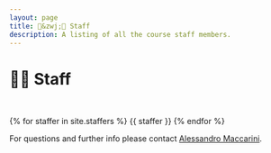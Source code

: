 ```yaml
---
layout: page
title: 👨&zwj;🏫 Staff
description: A listing of all the course staff members.
---
```


#  👨&zwj;🏫 Staff

<br>

{% for staffer in site.staffers %}
{{ staffer }}
{% endfor %}

For questions and further info please contact [Alessandro Maccarini](mailto:amac@build.aau.dk).
